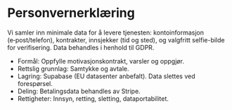 # Personvernerklæring

Vi samler inn minimale data for å levere tjenesten: kontoinformasjon (e‑post/telefon), kontrakter, innsjekker (tid og sted), og valgfritt selfie-bilde for verifisering. Data behandles i henhold til GDPR.

- Formål: Oppfylle motivasjonskontrakt, varsler og oppgjør.
- Rettslig grunnlag: Samtykke og avtale.
- Lagring: Supabase (EU datasenter anbefalt). Data slettes ved forespørsel.
- Deling: Betalingsdata behandles av Stripe.
- Rettigheter: Innsyn, retting, sletting, dataportabilitet.
